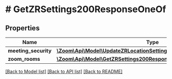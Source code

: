 # # GetZRSettings200ResponseOneOf

## Properties

Name | Type | Description | Notes
------------ | ------------- | ------------- | -------------
**meeting_security** | [**\Zoom\Api\Model\UpdateZRLocationSettingsRequestOneOfMeetingSecurity**](UpdateZRLocationSettingsRequestOneOfMeetingSecurity.md) |  | [optional]
**zoom_rooms** | [**\Zoom\Api\Model\GetZRSettings200ResponseOneOfZoomRooms**](GetZRSettings200ResponseOneOfZoomRooms.md) |  | [optional]

[[Back to Model list]](../../README.md#models) [[Back to API list]](../../README.md#endpoints) [[Back to README]](../../README.md)
